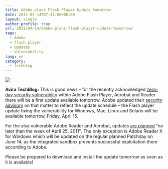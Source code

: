 ```yaml
---
title: Adobe plans Flash Player Update tomorrow
date: 2011-04-14T07:41:00+00:00
layout: single
author_profile: true
url: 2011/04/14/adobe-plans-flash-player-update-tomorrow/
tags:
  - Adobe
  - flash player
  - Updates
  - Vulnerability
lang: en
category: 
  - techblog
---
```

[![](http://4.bp.blogspot.com/-yxZ4-qT3Yvk/Taad6g9bEpI/AAAAAAAAD1s/zEbI1wxzC1Q/s200/adobe-logo.jpg)](http://4.bp.blogspot.com/-yxZ4-qT3Yvk/Taad6g9bEpI/AAAAAAAAD1s/zEbI1wxzC1Q/s1600/adobe-logo.jpg)

**Avira TechBlog:** This is good news – for the recently acknowledged [zero-day security vulnerability](http://boelectronic.blogspot.com/2011/04/zero-day-vulnerability-in-adobe-flash.htmlr-and-acrobat/en/) within Adobe Flash Player, Acrobat and Reader there will be a first update available tomorrow. Adobe updated their [security advisory](http://www.adobe.com/support/security/advisories/apsa11-02.html) on that matter to reflect the update schedule – the Flash player update fixing the vulnerability for Windows, Mac, Linux and Solaris will be available tomorrow, Friday, April 15.

For the also vulnerable Adobe Reader and Acrobat, updates [are planned](http://blogs.adobe.com/psirt/2011/04/update-on-security-advisory-for-adobe-flash-player-adobe-reader-and-acrobat-apsa11-02.html) “no later than the week of April 25, 2011″. The only exception is Adobe Reader X for Windows which will be updated on the regular planned Patchday on June 14, as the integrated sandbox prevents successful exploitation there according to Adobe.

Please be prepared to download and install the update tomorrow as soon as it is available!
